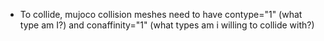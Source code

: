 - To collide, mujoco collision meshes need to have contype="1" (what type am I?) and conaffinity="1" (what types am i willing to collide with?)